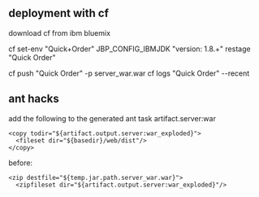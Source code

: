 
## deployment with cf

download cf from ibm bluemix

cf set-env "Quick+Order" JBP_CONFIG_IBMJDK "version: 1.8.+"
restage "Quick Order"


cf push "Quick Order" -p server_war.war 
cf logs "Quick Order" --recent


## ant hacks

add the following to the generated ant task artifact.server:war

    <copy todir="${artifact.output.server:war_exploded}">
      <fileset dir="${basedir}/web/dist"/>
    </copy>

before:

    <zip destfile="${temp.jar.path.server_war.war}">
      <zipfileset dir="${artifact.output.server:war_exploded}"/>

